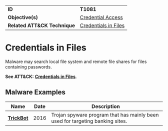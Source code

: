 |||
|---------|------------------------|
|**ID**|**T1081**|
|**Objective(s)**|[Credential Access](https://github.com/MBCProject/mbc-markdown/tree/master/credential-access)|
|**Related ATT&CK Technique**|[Credentials in Files](https://attack.mitre.org/techniques/T1081/)|

Credentials in Files
====================
Malware may search local file system and remote file shares for files containing passwords.

**See ATT&CK:** [**Credentials in Files**](https://attack.mitre.org/techniques/T1081/).

Malware Examples
----------------
|Name|Date|Description|
|-----------------------------|-----------|-----------------------------|
|[**TrickBot**](https://github.com/MBCProject/mbc-markdown/tree/master/xample-malware/trickbot.md)|2016|Trojan spyware program that has mainly been used for targeting banking sites.|
